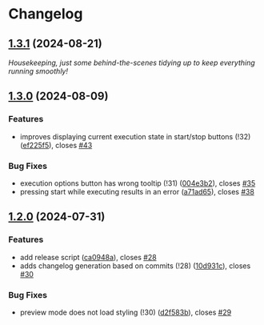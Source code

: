 # Changelog

## [1.3.1](https://git.rwth-aachen.de/learntech-lufgi9/bama/webwriter/webwriter-block-based-code/compare/v1.3.0...v1.3.1) (2024-08-21)

_Housekeeping, just some behind-the-scenes tidying up to keep everything running smoothly!_

## [1.3.0](https://git.rwth-aachen.de/learntech-lufgi9/bama/webwriter/webwriter-block-based-code/compare/v1.2.0...v1.3.0) (2024-08-09)


### Features

* improves displaying current execution state in start/stop buttons (!32) ([ef225f5](https://git.rwth-aachen.de/learntech-lufgi9/bama/webwriter/webwriter-block-based-code/commit/ef225f56d4ddc028a01fbe0141a7082b4d446dc6)), closes [#43](https://git.rwth-aachen.de/learntech-lufgi9/bama/webwriter/webwriter-block-based-code/issues/43)


### Bug Fixes

* execution options button has wrong tooltip (!31) ([004e3b2](https://git.rwth-aachen.de/learntech-lufgi9/bama/webwriter/webwriter-block-based-code/commit/004e3b2f431d1390740bda89100dbd33605464b2)), closes [#35](https://git.rwth-aachen.de/learntech-lufgi9/bama/webwriter/webwriter-block-based-code/issues/35)
* pressing start while executing results in an error ([a71ad65](https://git.rwth-aachen.de/learntech-lufgi9/bama/webwriter/webwriter-block-based-code/commit/a71ad6559e5d79318cb738801848f4ba2a86f5ac)), closes [#38](https://git.rwth-aachen.de/learntech-lufgi9/bama/webwriter/webwriter-block-based-code/issues/38)

## [1.2.0](https://git.rwth-aachen.de/learntech-lufgi9/bama/webwriter/webwriter-block-based-code/compare/v1.0.0...v1.2.0) (2024-07-31)


### Features

* add release script ([ca0948a](https://git.rwth-aachen.de/learntech-lufgi9/bama/webwriter/webwriter-block-based-code/commit/ca0948a19d0ff9c4d48d3f891c665f95ed98d738)), closes [#28](https://git.rwth-aachen.de/learntech-lufgi9/bama/webwriter/webwriter-block-based-code/issues/28)
* adds changelog generation based on commits (!28) ([10d931c](https://git.rwth-aachen.de/learntech-lufgi9/bama/webwriter/webwriter-block-based-code/commit/10d931cc97cc35105c381e4e35b3251456f3fdd4)), closes [#30](https://git.rwth-aachen.de/learntech-lufgi9/bama/webwriter/webwriter-block-based-code/issues/30)


### Bug Fixes

* preview mode does not load styling (!30) ([d2f583b](https://git.rwth-aachen.de/learntech-lufgi9/bama/webwriter/webwriter-block-based-code/commit/d2f583b14b299aa3088f0f6c7d5e05089f7fcadc)), closes [#29](https://git.rwth-aachen.de/learntech-lufgi9/bama/webwriter/webwriter-block-based-code/issues/29)
